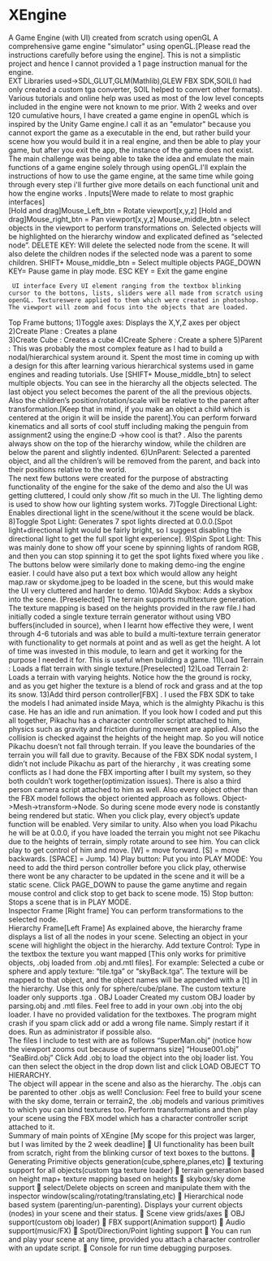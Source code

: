 # XEngine
A Game Engine (with UI) created from scratch using openGL
A comprehensive game engine "simulator" using openGL.[Please read the instructions carefully before using the engine]. This is not a simplistic project and hence I cannot provided a 1 page instruction manual for the engine.  
EXT Libraries used->SDL,GLUT,GLM(Mathlib),GLEW FBX SDK,SOIL(I had only created a custom tga converter, SOIL helped to convert other formats).  
Various tutorials and online help was used as most of the low level concepts included in the engine were not known to me prior. 
With 2 weeks and over 120 cumulative hours, I have created a game engine in openGL which is inspired by the Unity Game engine.I call it as an "emulator" because you cannot export the game as a executable in the end, but rather build your scene how you would build it in a real engine, and then be able to play your game, but after you exit the app, the instance of the game does not exist. The main challenge was being able to take the idea and emulate the main functions of a game engine solely through using openGL.I'll explain the instructions of how to use the game engine, at the same time while going through every step i'll further give more details on each functional unit and how the engine works . 
Inputs[Were made to relate to most graphic interfaces]  
[Hold and drag]Mouse_Left_btn = Rotate viewport[x,y,z] 
[Hold and drag]Mouse_right_btn = Pan viewport[x,y,z] 
Mouse_middle_btn = select objects in the viewport to perform transformations on. Selected objects will be highlighted on the hierarchy window and explicated defined as “selected node”. 
DELETE KEY:  Will delete the selected node from the scene. It will also delete the children nodes if the selected node was a parent to some children. 
SHIFT+ Mouse_middle_btn = Select multiple objects 
PAGE_DOWN KEY= Pause game in play mode. 
ESC KEY = Exit the game engine 
  
     UI interface Every UI element ranging from the textbox blinking cursor to the bottons, lists, sliders were all made from scratch using openGL. Textureswere applied to them which were created in photoshop. The viewport will zoom and focus into the objects that are loaded.  
Top Frame buttons; 1)Toggle axes: Displays the X,Y,Z axes per object 
2)Create Plane : Creates a plane  
3)Create Cube : Creates a cube 
4)Create Sphere : Create a sphere 
5)Parent : This was probably the most complex feature as I had to build a nodal/hierarchical system around it. Spent the most time in coming up with a design for this after learning various hierarchical systems used in game engines and reading tutorials. Use [SHIFT+ Mouse_middle_btn] to select multiple objects. You can see in the hierarchy all the objects selected. The last object you select becomes the parent of the all the previous objects. Also the children’s position/rotation/scale will be relative to the parent after transformation.[Keep that in mind, if you make an object a child which is centered at the origin it will be inside the parent].You can perform forward kinematics and all sorts of cool stuff including making the penguin from assignment2 using the engine:D ->how cool is that? . Also the parents always show on the top of the hierarchy window, while the children are below the parent and slightly indented. 
6)UnParent: Selected a parented object, and all the children’s will be removed from the parent, and back into their positions relative to the world.  
The next few buttons were created for the purpose of abstracting functionality of the engine for the sake of the demo and also the UI was getting cluttered, I could only show /fit so much in the UI. 
The lighting demo is used to show how our lighting system works. 
7)Toggle Directional Light: Enables directional light in the scene/without it  the scene would be black. 
8)Toggle Spot Light: Generates 7 spot lights directed at 0.0.0.[Spot light+directional light would be fairly bright, so I suggest disabling the directional light to get the full spot light experience]. 
9)Spin Spot Light: This was mainly done to show off your scene by spinning lights of random RGB, and then you can stop spinning it to get the spot lights fixed where you like .   
The buttons below were similarly done to making demo-ing the engine easier. I could have also put a text box which would allow any height map.raw or skydome.jpeg to be loaded in the scene, but this would make the UI very cluttered and harder to demo. 
10)Add Skybox: Adds a skybox into the scene. [Preselected] 
The terrain supports multitexture generation. The texture mapping is based on the heights provided in the raw file.I had initially coded a single texture terrain generator without using VBO buffers(included in source), when I learnt how effective they were, I went through 4-6 tutorials and was able to build a multi-texture terrain generator with functionality to get normals at point and as well as get the height. A lot of time was invested in this module, to learn and get it working for the purpose I needed it for. This is useful when building a game. 
11)Load Terrain : Loads a flat terrain with single texture.[Preselected] 
12)Load Terrain 2: Loads a terrain with varying heights. Notice how the the ground is rocky, and as you get higher the texture is a blend of rock and grass and at the top its snow. 
13)Add third person controller[FBX] . I used the FBX SDK to take the models I had animated inside Maya, which is the almighty Pikachu is this case. He has an idle and run animation. If you look how I coded and put this all together, Pikachu has a character controller script attached to him, physics such as gravity and friction during movement are applied. Also the collision is checked against the heights of the height map. So you will notice Pikachu doesn’t not fall through terrain. If you leave the boundaries of the terrain you will fall due to gravity. Because of the FBX SDK nodal system, I didn’t not include Pikachu as part of the hierarchy , it was creating some conflicts as I had done the FBX importing after I built my system, so they both couldn’t work together(optimization issues). There is also a third person camera script attached to him as well.  Also every object other than the FBX model follows the object oriented approach as follows. Object->Mesh->transform->Node. So during scene mode every node is constantly being rendered but static. When you click play, every object’s update function will be enabled. Very similar to unity. Also when you load Pikachu he will be at 0.0.0, if you have loaded the terrain you might not see Pikachu due to the heights of terrain, simply rotate around to see him. You can click play to get control of him and move. [W] = move forward. [S] = move backwards. [SPACE] = Jump. 
14) Play button: Put you into PLAY MODE: You need to add the third person controller before you click play, otherwise there wont  be any character to be updated in the scene and it will be a static scene. Click PAGE_DOWN to pause the game anytime and regain mouse control and click stop to get back to scene mode. 
15) Stop button: Stops a scene that is in PLAY MODE.  
Inspector Frame [Right frame] You can perform transformations to the selected node.  
Hierarchy Frame[Left Frame] As explained above, the hierarchy frame displays a list of all the nodes in your scene. Selecting an object in your scene will highlight the object in the hierarchy. 
Add texture Control: Type in the textbox the texture you want mapped [This only works for primitive objects, .obj loaded from .obj and.mtl files]. For example: Selected a cube or sphere and apply texture:  “tile.tga” or “skyBack.tga”. The texture will be mapped to that object, and the object names will be appended with a [t] in the hierarchy.  Use this only for sphere/cube/plane.  The custom texture loader only supports .tga . 
OBJ Loader Created my custom OBJ loader by parsing.obj and .mtl files. Feel free to add in your own .obj into the obj loader. I have no provided validation for the textboxes. The program might crash if you spam click add or add a wrong file name. Simply restart if it does. Run as administrator if possible also.  
The files I include to test with are as follows 
“SuperMan.obj” (notice how the viewport zooms out because of supermans size] “House001.obj” “SeaBird.obj” 
Click Add .obj to load the object into the obj loader list. You can then select the object in the drop down list and click LOAD OBJECT TO HIERARCHY.  
 The object will appear in the scene and also as the hierarchy. The .objs can be parented to other .objs as well! 
Conclusion: Feel free to build your scene with the sky dome, terrain or terrain2, the .obj models and various primitives to which you can bind textures too. Perform transformations and then play your scene using the FBX model which has a character controller script attached to it.  
Summary of main points of XEngine [My scope for this project was larger, but I was limited by the 2 week deadline]  UI functionality has been built from scratch, right from the blinking cursor of text boxes to the buttons.  Generating Primitive objects generation(cube,sphere,planes,etc)  texturing support for all objects(custom tga texture loader)  terrain generation based on height map+ texture mapping based on heights  skybox/sky dome support  select/Delete objects on screen and manipulate them with the inspector window(scaling/rotating/translating,etc) 
 Hierarchical node based system (parenting/un-parenting). Displays your current objects (nodes) in your scene and their status.  Scene view grids/axes  OBJ support(custom obj loader)  FBX support(Animation support)  Audio support(music/FX)  Spot/Direction/Point lighting support  You can run and play your scene at any time, provided you attach a character controller with an update script.  Console for run time debugging purposes.  
